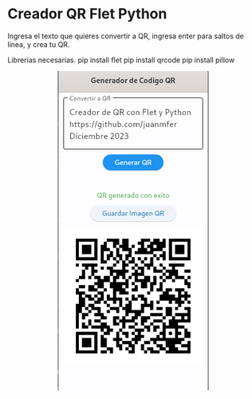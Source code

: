 # Creador QR Flet Python
Ingresa el texto que quieres convertir a QR, ingresa enter para saltos de linea, y crea tu QR.


Librerias necesarias.
pip install flet
pip install qrcode
pip install pillow


<p align="center" width="100%">
<picture>
  <img alt="Marcadores Creados" src="https://github.com/juanmfer/Creador-QR-Flet-Python/blob/main/CreadorQR-JMF.png">
</picture>
</p>
